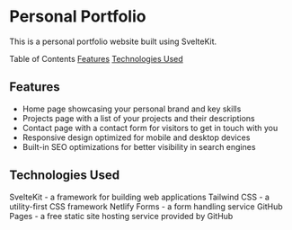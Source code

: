 # Personal Portfolio

This is a personal portfolio website built using SvelteKit.

Table of Contents
[Features](#features)
[Technologies Used](#technologies-used)

## Features
- Home page showcasing your personal brand and key skills
- Projects page with a list of your projects and their descriptions
- Contact page with a contact form for visitors to get in touch with you
- Responsive design optimized for mobile and desktop devices
- Built-in SEO optimizations for better visibility in search engines

## Technologies Used
SvelteKit - a framework for building web applications
Tailwind CSS - a utility-first CSS framework
Netlify Forms - a form handling service
GitHub Pages - a free static site hosting service provided by GitHub
